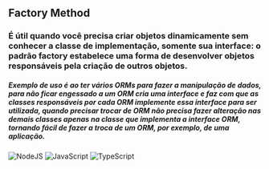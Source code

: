 ## Factory Method

### É útil quando você precisa criar objetos dinamicamente sem conhecer a classe de implementação, somente sua interface: o padrão factory estabelece uma forma de desenvolver objetos responsáveis pela criação de outros objetos.

##### Exemplo de uso é ao ter vários ORMs para fazer a manipulação de dados, para não ficar engessado a um ORM cria uma interface e faz com que as classes responsáveis por cada ORM implemente essa interface para ser utilizada, quando precisar trocar de ORM não precisa fazer alteração nas demais classes apenas na classe que implementa a interface ORM, tornando fácil de fazer a troca de um ORM, por exemplo, de uma aplicação.

![NodeJS](https://img.shields.io/badge/node.js-6DA55F?style=for-the-badge&logo=node.js&logoColor=white)
![JavaScript](https://img.shields.io/badge/JavaScript-F7DF1E?style=for-the-badge&logo=javascript&logoColor=black)
![TypeScript](https://img.shields.io/badge/TypeScript-007ACC?style=for-the-badge&logo=typescript&logoColor=white)
